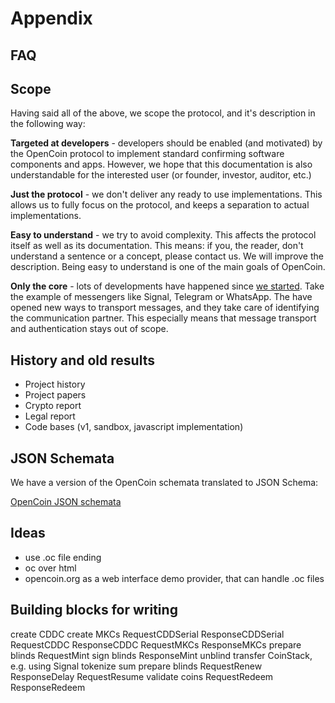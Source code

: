 # Appendix

## FAQ

## Scope

Having said all of the above, we scope the protocol, and it's description in the following way:

**Targeted at developers** - developers should be enabled (and motivated) by the OpenCoin protocol to implement standard confirming software components and apps. However, we hope that this documentation is also understandable for the interested user (or founder, investor, auditor, etc.)

**Just the protocol** - we don't deliver any ready to use implementations. This allows us to fully focus on the protocol, and keeps a separation to actual implementations.

**Easy to understand** - we try to avoid complexity. This affects the protocol itself as well as its documentation. This means: if you, the reader, don't understand a sentence or a concept, please contact us. We will improve the description. Being easy to understand is one of the main goals of OpenCoin.

**Only the core** - lots of developments have happened since [we started](#history-and-old-results). Take the example of messengers like Signal, Telegram or WhatsApp. The have opened new ways to transport messages, and they take care of identifying the communication partner. This especially means that message transport and authentication stays out of scope.

## History and old results

- Project history
- Project papers
- Crypto report
- Legal report
- Code bases (v1, sandbox, javascript implementation)

## JSON Schemata

We have a version of the OpenCoin schemata translated to JSON Schema:

[OpenCoin JSON schemata](artifacts/all_schemata.json)


## Ideas

- use .oc file ending
- oc over html
- opencoin.org as a web interface demo provider, that can handle .oc files

## Building blocks for writing

create CDDC
create MKCs
RequestCDDSerial
ResponseCDDSerial
RequestCDDC
ResponseCDDC
RequestMKCs
ResponseMKCs
prepare blinds
RequestMint
sign blinds
ResponseMint
unblind
transfer CoinStack, e.g. using Signal
tokenize sum
prepare blinds
RequestRenew
ResponseDelay
RequestResume
validate coins
RequestRedeem
ResponseRedeem


<div style="height:5em"></div>

